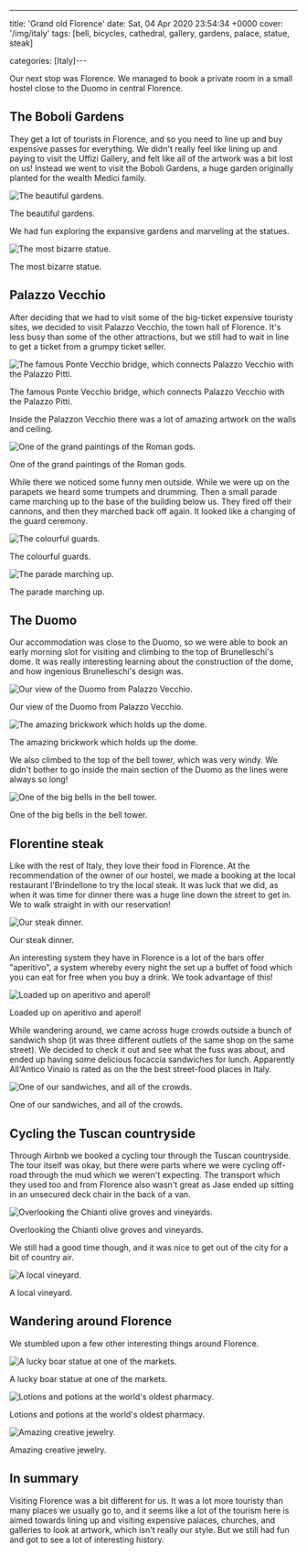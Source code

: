 ---
title: 'Grand old Florence'
date: Sat, 04 Apr 2020 23:54:34 +0000
cover: '/img/italy'
tags: [bell, bicycles, cathedral, gallery, gardens, palace, statue, steak]

categories: [Italy]---

Our next stop was Florence. We managed to book a private room in a small hostel close to the Duomo in central Florence.

The Boboli Gardens
------------------

They get a lot of tourists in Florence, and so you need to line up and buy expensive passes for everything. We didn't really feel like lining up and paying to visit the Uffizi Gallery, and felt like all of the artwork was a bit lost on us! Instead we went to visit the Boboli Gardens, a huge garden originally planted for the wealth Medici family.

![The beautiful gardens.](http://coupleofkiwis.com/wp-content/uploads/2020/03/IMG_20190511_173517-1024x576.jpg)

The beautiful gardens.

We had fun exploring the expansive gardens and marveling at the statues.

![The most bizarre statue.](http://coupleofkiwis.com/wp-content/uploads/2020/03/IMG_20190511_180225-1024x576.jpg)

The most bizarre statue.

Palazzo Vecchio
---------------

After deciding that we had to visit some of the big-ticket expensive touristy sites, we decided to visit Palazzo Vecchio, the town hall of Florence. It's less busy than some of the other attractions, but we still had to wait in line to get a ticket from a grumpy ticket seller.

![The famous Ponte Vecchio bridge, which connects Palazzo Vecchio with the Palazzo Pitti.](http://coupleofkiwis.com/wp-content/uploads/2020/03/IMG_20190511_151449-1024x576.jpg)

The famous Ponte Vecchio bridge, which connects Palazzo Vecchio with the Palazzo Pitti.

Inside the Palazzon Vecchio there was a lot of amazing artwork on the walls and ceiling.

![One of the grand paintings of the Roman gods.](http://coupleofkiwis.com/wp-content/uploads/2020/04/IMG_20190512_110825-1024x576.jpg)

One of the grand paintings of the Roman gods.

While there we noticed some funny men outside. While we were up on the parapets we heard some trumpets and drumming. Then a small parade came marching up to the base of the building below us. They fired off their cannons, and then they marched back off again. It looked like a changing of the guard ceremony.

![The colourful guards.](http://coupleofkiwis.com/wp-content/uploads/2020/04/IMG_20190512_091058-1024x576.jpg)

The colourful guards.

![The parade marching up.](http://coupleofkiwis.com/wp-content/uploads/2020/04/IMG_20190512_095450-1024x576.jpg)

The parade marching up.

The Duomo
---------

Our accommodation was close to the Duomo, so we were able to book an early morning slot for visiting and climbing to the top of Brunelleschi's dome. It was really interesting learning about the construction of the dome, and how ingenious Brunelleschi's design was.

![Our view of the Duomo from Palazzo Vecchio.](http://coupleofkiwis.com/wp-content/uploads/2020/03/IMG_20190512_093238-1024x576.jpg)

Our view of the Duomo from Palazzo Vecchio.

![The amazing brickwork which holds up the dome.](http://coupleofkiwis.com/wp-content/uploads/2020/04/IMG_20190514_085557-1024x576.jpg)

The amazing brickwork which holds up the dome.

We also climbed to the top of the bell tower, which was very windy. We didn't bother to go inside the main section of the Duomo as the lines were always so long!

![One of the big bells in the bell tower.](http://coupleofkiwis.com/wp-content/uploads/2020/04/IMG_20190514_155027-1024x576.jpg)

One of the big bells in the bell tower.

Florentine steak
----------------

Like with the rest of Italy, they love their food in Florence. At the recommendation of the owner of our hostel, we made a booking at the local restaurant I’Brindellone to try the local steak. It was luck that we did, as when it was time for dinner there was a huge line down the street to get in. We to walk straight in with our reservation!

![Our steak dinner.](http://coupleofkiwis.com/wp-content/uploads/2020/03/IMG_20190512_201948-1024x576.jpg)

Our steak dinner.

An interesting system they have in Florence is a lot of the bars offer "aperitivo", a system whereby every night the set up a buffet of food which you can eat for free when you buy a drink. We took advantage of this!

![Loaded up on aperitivo and aperol!](http://coupleofkiwis.com/wp-content/uploads/2020/03/IMG_20190511_191039-576x1024.jpg)

Loaded up on aperitivo and aperol!

While wandering around, we came across huge crowds outside a bunch of sandwich shop (it was three different outlets of the same shop on the same street). We decided to check it out and see what the fuss was about, and ended up having some delicious focaccia sandwiches for lunch. Apparently All'Antico Vinaio is rated as on the the best street-food places in Italy.

![One of our sandwiches, and all of the crowds.](http://coupleofkiwis.com/wp-content/uploads/2020/04/IMG_20190512_123358-1024x576.jpg)

One of our sandwiches, and all of the crowds.

Cycling the Tuscan countryside
------------------------------

Through Airbnb we booked a cycling tour through the Tuscan countryside. The tour itself was okay, but there were parts where we were cycling off-road through the mud which we weren't expecting. The transport which they used too and from Florence also wasn't great as Jase ended up sitting in an unsecured deck chair in the back of a van.

![Overlooking the Chianti olive groves and vineyards.](http://coupleofkiwis.com/wp-content/uploads/2020/03/IMG_20190513_111449-1024x576.jpg)

Overlooking the Chianti olive groves and vineyards.

We still had a good time though, and it was nice to get out of the city for a bit of country air.

![A local vineyard.](http://coupleofkiwis.com/wp-content/uploads/2020/04/IMG_20190513_100200-1024x576.jpg)

A local vineyard.

Wandering around Florence
-------------------------

We stumbled upon a few other interesting things around Florence.

![A lucky boar statue at one of the markets.](http://coupleofkiwis.com/wp-content/uploads/2020/04/IMG_20190513_085636-1024x576.jpg)

A lucky boar statue at one of the markets.

![Lotions and potions at the world's oldest pharmacy.](http://coupleofkiwis.com/wp-content/uploads/2020/04/IMG_20190514_115349-576x1024.jpg)

Lotions and potions at the world's oldest pharmacy.

![Amazing creative jewelry.](http://coupleofkiwis.com/wp-content/uploads/2020/04/IMG_20190512_182324-1024x576.jpg)

Amazing creative jewelry.

In summary
----------

Visiting Florence was a bit different for us. It was a lot more touristy than many places we usually go to, and it seems like a lot of the tourism here is aimed towards lining up and visiting expensive palaces, churches, and galleries to look at artwork, which isn't really our style. But we still had fun and got to see a lot of interesting history.